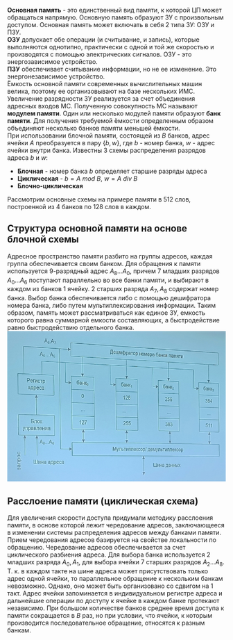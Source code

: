 **Основная память** - это единственный вид памяти, к которой ЦП может обращаться напрямую. Основную память образуют ЗУ с произвольным доступом. Основная память может включать в себя 2 типа ЗУ: ОЗУ и ПЗУ.  
**ОЗУ** допускает обе операции (и считывание, и запись), которые выполняются однотипно, практически с одной и той же скоростью и производятся с помощью электрических сигналов. ОЗУ - это энергозависимое устройство.  
**ПЗУ** обеспечивает считывание информации, но не ее изменение. Это энергонезависимое устройство.  
Ёмкость основной памяти современных вычислительных машин велика, поэтому ее организовывают на базе нескольких ИМС. Увеличение разрядности ЗУ реализуется за счет объединения адресных входов МС. Полученную совокупность МС называют **модулем памяти**. Один или несколько модулей памяти образуют **банк памяти**. Для получения требуемой ёмкости определенным образом объединяют несколько банков памяти меньшей ёмкости.  
При использовании блочной памяти, состоящей из $B$ банков, адрес ячейки $A$ преобразуется в пару $\{b,w\}$, где $b$ - номер банка, $w$ - адрес ячейки внутри банка. Известны 3 схемы распределения разрядов адреса $b$ и $w$:
- **Блочная** - номер банка $b$ определяет старшие разряды адреса
- **Циклическая** - $b=A\ mod\ B,\ w = A\ div\ B$
- **Блочно-циклическая**
  
Рассмотрим основные схемы на примере памяти в 512 слов, построенной из 4 банков по 128 слов в каждом.  
## Структура основной памяти на основе блочной схемы
Адресное пространство памяти разбито на группы адресов, каждая группа обеспечивается своим банком. Для обращения к памяти используется 9-разрядный адрес $A_8...A_0$, причем 7 младших разрядов $A_0...A_6$ поступают параллельно во все банки памяти, и выбирают в каждом из банков 1 ячейку. 2 старших разряда $A_7, A_8$ содержат номер банка. Выбор банка обеспечивается либо с помощью дешифратора номера банка, либо путем мультиплексирования информации. Таким образом, память может рассматриваться как единое ЗУ, емкость которого равна суммарной емкости составляющих, а быстродействие равно быстродействию отдельного банка.  
![Структура основной памяти на основе блочной схемы](../Pictures/04_01.%20Структура%20основной%20памяти%20на%20основе%20блочной%20схемы.png)  
## Расслоение памяти (циклическая схема)
Для увеличения скорости доступа придумали методику расслоения памяти, в основе которой лежит чередование адресов, заключающееся в изменении системы распределения адресов между банками памяти. Прием чередования адресов базируется на свойстве локальности по обращению. Чередование адресов обеспечивается за счет циклического разбиения адреса. Для выбора банка используется 2 младших разряда $A_0, A_1$, для выбора ячейки 7 старших разрядов $A_2...A_8$. Т. к. в каждом такте на шине адреса может присутствовать только адрес одной ячейки, то параллельное обращение к нескольким банкам невозможно. Однако, оно может быть организовано со сдвигом на 1 такт. Адрес ячейки запоминается в индивидуальном регистре адреса и дальнейшие операции по доступу к ячейке в каждом банке протекают независимо. При большом количестве банков среднее время доступа к памяти сокращается в $B$ раз, но при условии, что ячейки, к которым производится последовательное обращение, относятся к разным банкам. 